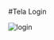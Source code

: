 #Tela Login

![login](https://user-images.githubusercontent.com/125313362/231338785-cf1ff766-74e9-454d-8b60-9824ea1f9b6b.PNG)
